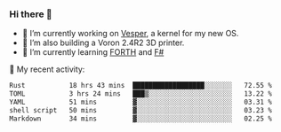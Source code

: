 ### Hi there 👋

<!--
**berkus/berkus** is a ✨ _special_ ✨ repository because its `README.md` (this file) appears on your GitHub profile.

Here are some ideas to get you started:

- 🔭 I’m currently working on ...
- 🌱 I’m currently learning ...
- 👯 I’m looking to collaborate on ...
- 🤔 I’m looking for help with ...
- 💬 Ask me about ...
- 📫 How to reach me: ...
- 😄 Pronouns: ...
- ⚡ Fun fact: ...
-->

- 🔭 I’m currently working on [Vesper](https://github.com/metta-systems/vesper), a kernel for my new OS.
- 🔭 I’m also building a Voron 2.4R2 3D printer.
- 🌱 I’m currently learning [FORTH](http://forth.com/starting-forth/) and [F#](https://fsharpforfunandprofit.com/)

💼 My recent activity:

<!--START_SECTION:waka-->

```txt
Rust           18 hrs 43 mins  ██████████████████░░░░░░░   72.55 %
TOML           3 hrs 24 mins   ███▒░░░░░░░░░░░░░░░░░░░░░   13.22 %
YAML           51 mins         ▓░░░░░░░░░░░░░░░░░░░░░░░░   03.31 %
shell script   50 mins         ▓░░░░░░░░░░░░░░░░░░░░░░░░   03.23 %
Markdown       34 mins         ▓░░░░░░░░░░░░░░░░░░░░░░░░   02.25 %
```

<!--END_SECTION:waka-->
